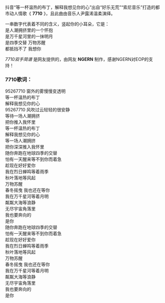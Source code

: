 

抖音“等一杯温热的布丁，解释我想见你的心”出自“好乐无荒”“索尼音乐”打造的都市动人情歌《 **7710** 》，且此曲由音乐人尹露浠温柔演绎。

一串数字代表着不同的含义，竖起你的小耳朵，它是：  
是人潮拥挤里的一个怀抱  
是万千星河里的一抹明月  
是四季交替 万物苏醒  
都抵挡不了 我想你

_7710双手简谱_ 是网友提供的，由网友 **NGERN** 制作，感谢NGERN对EOP的支持！

### 7710歌词：

95267710 窗外的雾慢慢变透明  
等一杯温热的布丁  
解释我想见你的心  
95267710 风吹过云轻轻的很安静  
等待一场人潮拥挤  
把你推入我怀里  
等一杯温热的布丁  
解释我想见你的心  
等一场人潮拥挤  
把你深深推入我怀里  
随你奔跑在地球四季的交替  
怕有一天醒来等不到你而着急  
趁现在好好爱你  
我在烈日蝉鸣等着雨季  
秋叶落地等风起  
万物苏醒  
春冬摇曳 我也还在等你  
我在万千星河等着月明  
粼粼大海等浪静  
无尽宇宙角落里  
我也要奔向的  
是你  
随你奔跑在地球四季的交替  
怕有一天醒来等不到你而着急  
趁现在好好爱你  
我在烈日蝉鸣等着雨季  
秋叶落地等风起  
万物苏醒  
春冬摇曳 我也还在等你  
我在万千星河等着月明  
粼粼大海等浪静  
无尽宇宙角落里  
我也要奔向的  
是你

